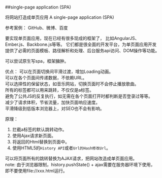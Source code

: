 ##single-page application (SPA)

将网站打造成单页应用 A single-page application (SPA)  

参考案例：
GitHub、微博、百度

要实现单页面应用，现在已经有很多现成的框架了，
比如AngularJS、Ember.js、Backbone.js等等。
它们都是很全面的开发平台，为单页面应用开发提供了必需的页面模板、路径解析和处理、后台服务api访问、DOM操作等功能。

可以尝试原生写spa，框架臃肿。

优点：
可以在页面切换间平滑过渡，增加Loading动画。  
可以在各个页面间传递数据，不依赖URL。  
可以选择性的保留状态，如音乐网站，切换页面时不会停止播放歌曲。  
所有的标签都可以用来跳转，不仅仅是a标签。  
避免了公共JS的反复执行，如无需在各个页面打开时都判断是否登录过等等。  
减少了请求体积，节省流量，加快页面响应速度。  
平滑降级到低版本浏览器上，对SEO也不会有影响。
 

原理：
1. 拦截a标签的默认跳转动作。
2. 使用Ajax请求新页面。
3. 将返回的Html替换到页面中。
4. 使用HTML5的`History API`或者`Url的Hash修改Url`。

可以将页面所有的跳转替换为AJAX请求，把网站改造成单页面应用。  
note: 由于浏览器限制，history.pushState() + ajax需要在服务器环境下使用，
即不要使用file://xxx.html运行。
